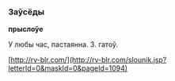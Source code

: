 ### Заўсёды
**прыслоўе**

У любы час, пастаянна. З. гатоў.

<a rel="author">[http://rv-blr.com/](http://rv-blr.com/slounik.jsp?letterId=0&maskId=0&pageId=1094)</a>
